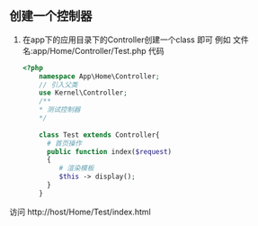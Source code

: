 ## 创建一个控制器

1. 在app下的应用目录下的Controller创建一个class 即可
    例如
    文件名:app/Home/Controller/Test.php
代码
    ```php
    <?php
        namespace App\Home\Controller;
        // 引入父类
        use Kernel\Controller;
        /**
        * 测试控制器
        */
        
        class Test extends Controller{
          # 首页操作
          public function index($request)
          {
             # 渲染模板
             $this -> display();
          }
        }
     ```
访问
    http://host/Home/Test/index.html